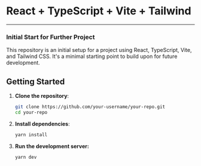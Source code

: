 # React + TypeScript + Vite + Tailwind

---

### Initial Start for Further Project

This repository is an initial setup for a project using React, TypeScript, Vite, and Tailwind CSS. It's a minimal starting point to build upon for future development.

## Getting Started

1. **Clone the repository**:

   ```bash
   git clone https://github.com/your-username/your-repo.git
   cd your-repo

   ```

2. **Install dependencies**:

   ```bash
   yarn install

   ```

3. **Run the development server:**
   ```bash
   yarn dev
   ```

